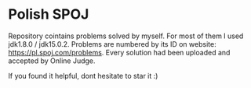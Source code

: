 # Polish SPOJ 
Repository cointains problems solved by myself. For most of them I used jdk1.8.0 / jdk15.0.2.
Problems are numbered by its ID on website: https://pl.spoj.com/problems.
Every solution had been uploaded and accepted by Online Judge.

If you found it helpful, dont hesitate to star it :)
